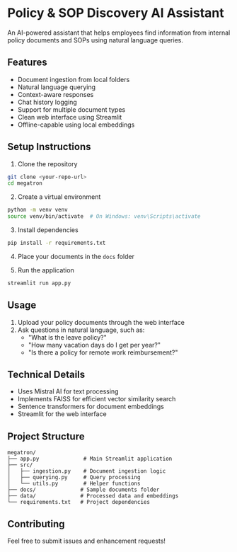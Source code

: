 # Policy & SOP Discovery AI Assistant

An AI-powered assistant that helps employees find information from internal policy documents and SOPs using natural language queries.

## Features

- Document ingestion from local folders
- Natural language querying
- Context-aware responses
- Chat history logging
- Support for multiple document types
- Clean web interface using Streamlit
- Offline-capable using local embeddings

## Setup Instructions

1. Clone the repository
```bash
git clone <your-repo-url>
cd megatron
```

2. Create a virtual environment
```bash
python -m venv venv
source venv/bin/activate  # On Windows: venv\Scripts\activate
```

3. Install dependencies
```bash
pip install -r requirements.txt
```

4. Place your documents in the `docs` folder

5. Run the application
```bash
streamlit run app.py
```

## Usage

1. Upload your policy documents through the web interface
2. Ask questions in natural language, such as:
   - "What is the leave policy?"
   - "How many vacation days do I get per year?"
   - "Is there a policy for remote work reimbursement?"

## Technical Details

- Uses Mistral AI for text processing
- Implements FAISS for efficient vector similarity search
- Sentence transformers for document embeddings
- Streamlit for the web interface

## Project Structure

```
megatron/
├── app.py              # Main Streamlit application
├── src/
│   ├── ingestion.py    # Document ingestion logic
│   ├── querying.py     # Query processing
│   └── utils.py        # Helper functions
├── docs/              # Sample documents folder
├── data/              # Processed data and embeddings
└── requirements.txt   # Project dependencies
```

## Contributing

Feel free to submit issues and enhancement requests! 